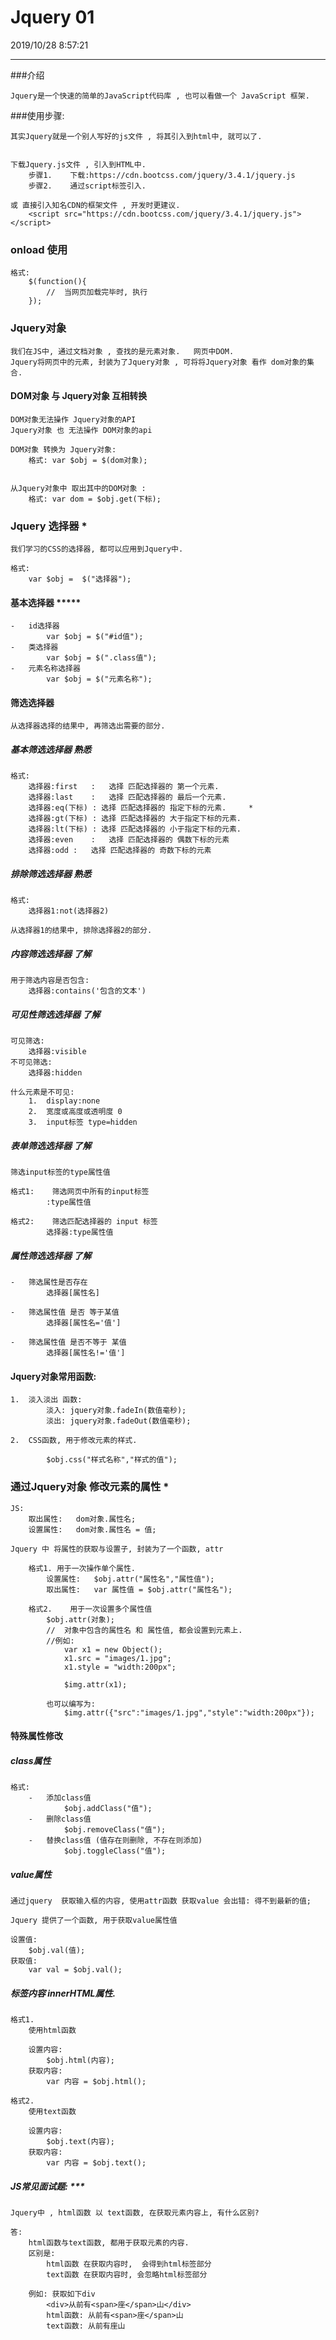 # Jquery 01

2019/10/28 8:57:21 

----

###介绍

	Jquery是一个快速的简单的JavaScript代码库 , 也可以看做一个 JavaScript 框架.

	
###使用步骤:

	其实Jquery就是一个别人写好的js文件 , 将其引入到html中, 就可以了.


	下载Jquery.js文件 , 引入到HTML中. 
		步骤1.	下载:https://cdn.bootcss.com/jquery/3.4.1/jquery.js
		步骤2.	通过script标签引入.

	或 直接引入知名CDN的框架文件 , 开发时更建议.
		<script src="https://cdn.bootcss.com/jquery/3.4.1/jquery.js"></script>


		
### onload 使用

	格式:
		$(function(){
			//	当网页加载完毕时, 执行
		});


### Jquery对象

	我们在JS中, 通过文档对象 , 查找的是元素对象.   网页中DOM.
	Jquery将网页中的元素, 封装为了Jquery对象 , 可将将Jquery对象 看作 dom对象的集合.

#### DOM对象 与 Jquery对象 互相转换

	DOM对象无法操作 Jquery对象的API    
	Jquery对象 也 无法操作 DOM对象的api  

	DOM对象 转换为 Jquery对象:
		格式: var $obj = $(dom对象);


	从Jquery对象中 取出其中的DOM对象 : 
		格式:	var dom = $obj.get(下标);



### Jquery 选择器 *

	我们学习的CSS的选择器, 都可以应用到Jquery中.

	格式:
		var $obj =  $("选择器");

#### 基本选择器 *****

	-	id选择器
			var $obj = $("#id值");
	-	类选择器
			var $obj = $(".class值");
	-	元素名称选择器
			var $obj = $("元素名称");

#### 筛选选择器

	从选择器选择的结果中, 再筛选出需要的部分.

##### 基本筛选选择器 熟悉

	格式:
		选择器:first	:	选择 匹配选择器的 第一个元素.
		选择器:last	:	选择 匹配选择器的 最后一个元素.
		选择器:eq(下标) : 选择 匹配选择器的 指定下标的元素.		*
		选择器:gt(下标) : 选择 匹配选择器的 大于指定下标的元素.
		选择器:lt(下标) : 选择 匹配选择器的 小于指定下标的元素.
		选择器:even	:	选择 匹配选择器的 偶数下标的元素
		选择器:odd	:	选择 匹配选择器的 奇数下标的元素
	
##### 排除筛选选择器 熟悉

	格式:
		选择器1:not(选择器2)

	从选择器1的结果中, 排除选择器2的部分.

##### 内容筛选选择器 了解
	用于筛选内容是否包含:
		选择器:contains('包含的文本')


##### 可见性筛选选择器 了解
	
	可见筛选:
		选择器:visible
	不可见筛选:
		选择器:hidden

	什么元素是不可见:
		1.	display:none
		2.	宽度或高度或透明度 0
		3.	input标签 type=hidden

##### 表单筛选选择器 了解
	
	筛选input标签的type属性值

	格式1:	筛选网页中所有的input标签
			:type属性值

	格式2:	筛选匹配选择器的 input 标签
			选择器:type属性值

##### 属性筛选选择器 了解

	-	筛选属性是否存在
			选择器[属性名]

	-	筛选属性值 是否 等于某值
			选择器[属性名='值']

	-	筛选属性值 是否不等于 某值
			选择器[属性名!='值']

#### Jquery对象常用函数:

	1.	淡入淡出 函数:
			淡入:	jquery对象.fadeIn(数值毫秒);
			淡出:	jquery对象.fadeOut(数值毫秒);

	2.	CSS函数, 用于修改元素的样式.

			$obj.css("样式名称","样式的值");


### 通过Jquery对象 修改元素的属性 *

	JS:
		取出属性:	dom对象.属性名;
		设置属性:	dom对象.属性名 = 值;

	Jquery 中 将属性的获取与设置子, 封装为了一个函数, attr
	
		格式1. 用于一次操作单个属性.
			设置属性:	$obj.attr("属性名","属性值");
			取出属性:	var 属性值 = $obj.attr("属性名");
	
		格式2.	用于一次设置多个属性值
			$obj.attr(对象);
			//	对象中包含的属性名 和 属性值, 都会设置到元素上.
			//例如:
				var x1 = new Object();
				x1.src = "images/1.jpg";
				x1.style = "width:200px";

				$img.attr(x1);
			
			也可以编写为:
				$img.attr({"src":"images/1.jpg","style":"width:200px"});


####  特殊属性修改

##### class属性
	格式:
		-	添加class值
				$obj.addClass("值");
		-	删除class值
				$obj.removeClass("值");
		-	替换class值 (值存在则删除, 不存在则添加)
				$obj.toggleClass("值");

##### value属性

	通过jquery  获取输入框的内容, 使用attr函数 获取value 会出错: 得不到最新的值;
	
	Jquery 提供了一个函数, 用于获取value属性值

	设置值:
		$obj.val(值);
	获取值:
		var val = $obj.val();

##### 标签内容 innerHTML属性.


	格式1.
		使用html函数 

		设置内容:
			$obj.html(内容);
		获取内容:
			var 内容 = $obj.html();

	格式2.
		使用text函数

		设置内容:
			$obj.text(内容);
		获取内容:
			var 内容 = $obj.text();

##### JS常见面试题: ***
		
	Jquery中 , html函数 以 text函数, 在获取元素内容上, 有什么区别?

	答:
		html函数与text函数, 都用于获取元素的内容.
		区别是:
			html函数 在获取内容时,  会得到html标签部分
			text函数 在获取内容时, 会忽略html标签部分

		例如: 获取如下div
			<div>从前有<span>座</span>山</div>
			html函数:	从前有<span>座</span>山
			text函数:	从前有座山 














